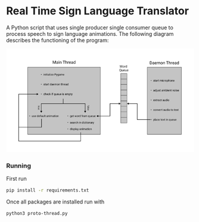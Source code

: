 # Real Time Sign Language Translator

A Python script that uses single producer single consumer queue to process speech to sign language animations. The following diagram describes the functioning of the program:

<img src="explanation.png" />



### Running


First run

```sh
pip install -r requirements.txt
```

Once all packages are installed run with

```sh
python3 proto-thread.py
```
